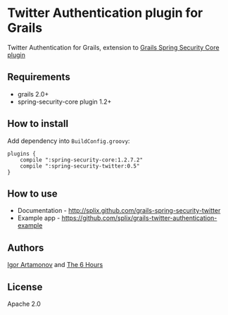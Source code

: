 Twitter Authentication plugin for Grails
========================================

Twitter Authentication for Grails, extension to [Grails Spring Security Core plugin](http://www.grails.org/plugin/spring-security-core)

Requirements
------------

 * grails 2.0+
 * spring-security-core plugin 1.2+

How to install
--------------

Add dependency into `BuildConfig.groovy`:

```
plugins {
    compile ":spring-security-core:1.2.7.2"
    compile ":spring-security-twitter:0.5"
}
```

How to use
----------

  * Documentation - http://splix.github.com/grails-spring-security-twitter
  * Example app - https://github.com/splix/grails-twitter-authentication-example

Authors
-------

[Igor Artamonov](http://igorartamonov.com) and [The 6 Hours](http://the6hours.com)

License
-------

Apache 2.0
